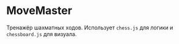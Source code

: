# MoveMaster
Тренажёр шахматных ходов. Использует `chess.js` для логики и `chessboard.js` для визуала.

